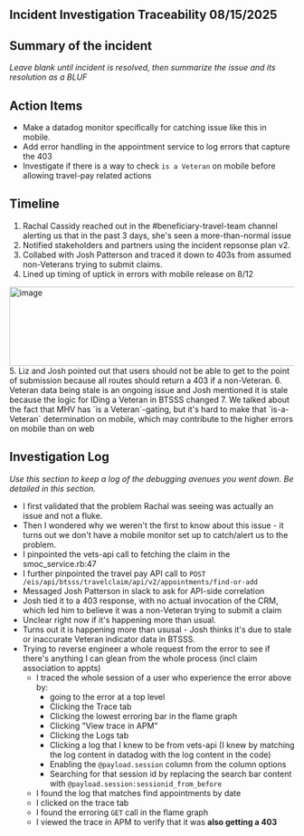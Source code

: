 ## Incident Investigation Traceability 08/15/2025

## Summary of the incident
_Leave blank until incident is resolved, then summarize the issue and its resolution as a BLUF_

## Action Items
- Make a datadog monitor specifically for catching issue like this in mobile.
- Add error handling in the appointment service to log errors that capture the 403
- Investigate if there is a way to check `is a Veteran` on mobile before allowing travel-pay related actions

## Timeline
1. Rachal Cassidy reached out in the #beneficiary-travel-team channel alerting us that in the past 3 days, she's seen a more-than-normal issue
2. Notified stakeholders and partners using the incident repsonse plan v2.
3. Collabed with Josh Patterson and traced it down to 403s from assumed non-Veterans trying to submit claims.
4. Lined up timing of uptick in errors with mobile release on 8/12
<img width="1534" height="140" alt="image" src="https://github.com/user-attachments/assets/40c5636f-ca9d-4be1-9950-c2724618a6d7" />
5. Liz and Josh pointed out that users should not be able to get to the point of submission because all routes should return a 403 if a non-Veteran.
6. Veteran data being stale is an ongoing issue and Josh mentioned it is stale because the logic for IDing a Veteran in BTSSS changed
7. We talked about the fact that MHV has `is a Veteran`-gating, but it's hard to make that `is-a-Veteran` determination on mobile, which may contribute to the higher errors on mobile than on web

## Investigation Log
_Use this section to keep a log of the debugging avenues you went down. Be detailed in this section._

* I first validated that the problem Rachal was seeing was actually an issue and not a fluke.
* Then I wondered why we weren't the first to know about this issue - it turns out we don't have a mobile monitor set up to catch/alert us to the problem.
* I pinpointed the vets-api call to fetching the claim in the smoc_service.rb:47
* I further pinpointed the travel pay API call to `POST /eis/api/btsss/travelclaim/api/v2/appointments/find-or-add`
* Messaged Josh Patterson in slack to ask for API-side correlation
* Josh tied it to a 403 response, with no actual invocation of the CRM, which led him to believe it was a non-Veteran trying to submit a claim
* Unclear right now if it's happening more than usual.
* Turns out it is happening more than ususal - Josh thinks it's due to stale or inaccurate Veteran indicator data in BTSSS.
* Trying to reverse engineer a whole request from the error to see if there's anything I can glean from the whole process (incl claim association to appts)
  * I traced the whole session of a user who experience the error above by:
    * going to the error at a top level
    * Clicking the Trace tab
    * Clicking the lowest erroring bar in the flame graph
    * Clicking "View trace in APM"
    * Clicking the Logs tab
    * Clicking a log that I knew to be from vets-api (I knew by matching the log content in datadog with the log content in the code)
    * Enabling the `@payload.session` column from the column options
    * Searching for that session id by replacing the search bar content with `@payload.session:sessionid_from_before`
  * I found the log that matches find appointments by date
  * I clicked on the trace tab
  * I found the erroring `GET` call in the flame graph
  * I viewed the trace in APM to verify that it was **also getting a 403**
